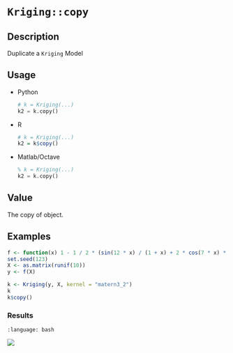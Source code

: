# `Kriging::copy`


## Description

Duplicate a `Kriging` Model


## Usage

* Python
    ```python
    # k = Kriging(...)
    k2 = k.copy()
    ```
* R
    ```r
    # k = Kriging(...)
    k2 = k$copy()
    ```
* Matlab/Octave
    ```octave
    % k = Kriging(...)
    k2 = k.copy()
    ```


## Value

The copy of object.


## Examples

```r
f <- function(x) 1 - 1 / 2 * (sin(12 * x) / (1 + x) + 2 * cos(7 * x) * x^5 + 0.7)
set.seed(123)
X <- as.matrix(runif(10))
y <- f(X)

k <- Kriging(y, X, kernel = "matern3_2")
k
k$copy()
```

### Results
```{literalinclude} ../examples/copy.Kriging.md.Rout
:language: bash
```
![](../examples/copy.Kriging.md.png)


